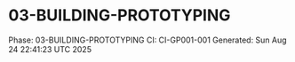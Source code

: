 # 03-BUILDING-PROTOTYPING
Phase: 03-BUILDING-PROTOTYPING
CI: CI-GP001-001
Generated: Sun Aug 24 22:41:23 UTC 2025
